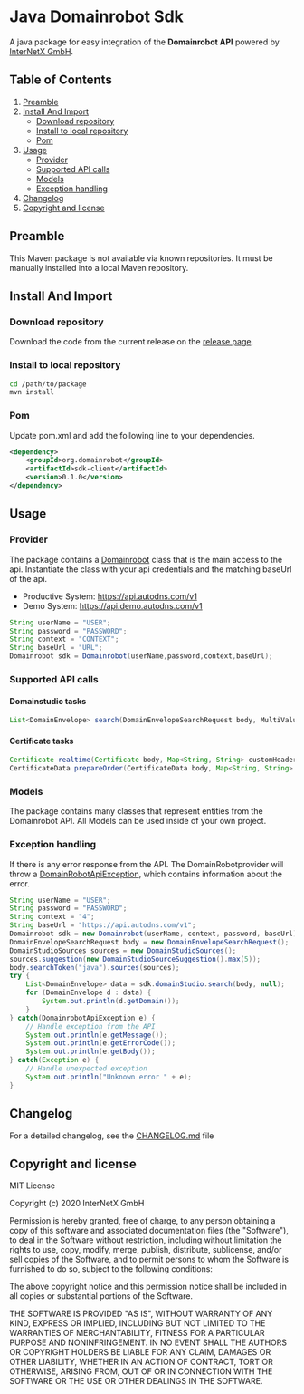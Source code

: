 # Java Domainrobot Sdk

A java package for easy integration of the **Domainrobot API** powered by [InterNetX GmbH](https://internetx.com).

## Table of Contents

1. [Preamble](#preamble)
2. [Install And Import](#install-and-import)
   * [Download repository](#download-repository)
   * [Install to local repository](#install-to-local-repository)
   * [Pom](#pom)
3. [Usage](#usage)
   * [Provider](#provider)
   * [Supported API calls](#supported-api-calls)
   * [Models](#models)
   * [Exception handling](#exception-handling)
4. [Changelog](#changelog)
5. [Copyright and license](#copyright-and-license)

## Preamble

This Maven package is not available via known repositories. It must be manually installed into a local Maven repository.

## Install And Import

### Download repository

Download the code from the current release on the [release page](https://github.com/InterNetX/java-domainrobot-sdk/releases).

### Install to local repository

```bash
cd /path/to/package
mvn install
```

### Pom

Update pom.xml and add the following line to your dependencies.

```xml
<dependency>
    <groupId>org.domainrobot</groupId>
    <artifactId>sdk-client</artifactId>
    <version>0.1.0</version>
</dependency>
```

## Usage

### Provider

The package contains a [Domainrobot](/src/main/java/org/domainrobot/java_domainrobot_sdk/Domainrobot.java) class that is the main access to the api. Instantiate the class with your api credentials and the matching baseUrl of the api.

* Productive System: <https://api.autodns.com/v1>
* Demo System: <https://api.demo.autodns.com/v1>

```java
String userName = "USER";
String password = "PASSWORD";
String context = "CONTEXT";
String baseUrl = "URL";
Domainrobot sdk = Domainrobot(userName,password,context,baseUrl);
```

### Supported API calls

#### Domainstudio tasks

```java
List<DomainEnvelope> search(DomainEnvelopeSearchRequest body, MultiValueMap<String, String> customHeaders);
```

#### Certificate tasks

```java
Certificate realtime(Certificate body, Map<String, String> customHeaders);
CertificateData prepareOrder(CertificateData body, Map<String, String> customHeaders);
```

### Models

The package contains many classes that represent entities from the Domainrobot API. All Models can be used inside of your own project.

### Exception handling

If there is any error response from the API. The DomainRobotprovider will throw a [DomainRobotApiException](/lib/src/model/exception/DomainRobotApiException.dart), which contains information about the error.

```java
String userName = "USER";
String password = "PASSWORD";
String context = "4";
String baseUrl = "https://api.autodns.com/v1";
Domainrobot sdk = new Domainrobot(userName, context, password, baseUrl);
DomainEnvelopeSearchRequest body = new DomainEnvelopeSearchRequest();
DomainStudioSources sources = new DomainStudioSources();
sources.suggestion(new DomainStudioSourceSuggestion().max(5));
body.searchToken("java").sources(sources);
try {
    List<DomainEnvelope> data = sdk.domainStudio.search(body, null);
    for (DomainEnvelope d : data) {
        System.out.println(d.getDomain());
    }
} catch(DomainrobotApiException e) {
    // Handle exception from the API
    System.out.println(e.getMessage());
    System.out.println(e.getErrorCode());
    System.out.println(e.getBody());
} catch(Exception e) {
    // Handle unexpected exception
    System.out.println("Unknown error " + e);
}
```

## Changelog

For a detailed changelog, see the [CHANGELOG.md](CHANGELOG.md) file

## Copyright and license

MIT License

Copyright (c) 2020 InterNetX GmbH

Permission is hereby granted, free of charge, to any person obtaining a copy
of this software and associated documentation files (the "Software"), to deal
in the Software without restriction, including without limitation the rights
to use, copy, modify, merge, publish, distribute, sublicense, and/or sell
copies of the Software, and to permit persons to whom the Software is
furnished to do so, subject to the following conditions:

The above copyright notice and this permission notice shall be included in all
copies or substantial portions of the Software.

THE SOFTWARE IS PROVIDED "AS IS", WITHOUT WARRANTY OF ANY KIND, EXPRESS OR
IMPLIED, INCLUDING BUT NOT LIMITED TO THE WARRANTIES OF MERCHANTABILITY,
FITNESS FOR A PARTICULAR PURPOSE AND NONINFRINGEMENT. IN NO EVENT SHALL THE
AUTHORS OR COPYRIGHT HOLDERS BE LIABLE FOR ANY CLAIM, DAMAGES OR OTHER
LIABILITY, WHETHER IN AN ACTION OF CONTRACT, TORT OR OTHERWISE, ARISING FROM,
OUT OF OR IN CONNECTION WITH THE SOFTWARE OR THE USE OR OTHER DEALINGS IN THE
SOFTWARE.
